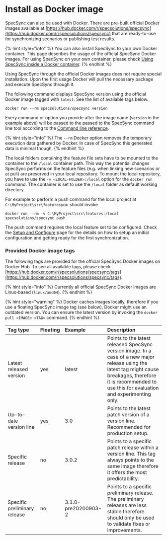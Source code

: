 # Install as Docker image

SpecSync can also be used with Docker. There are pre-built official Docker images available at [https://hub.docker.com/r/specsolutions/specsync](https://hub.docker.com/r/specsolutions/specsync) that are ready-to-use for synchronizing scenarios or publishing test results.

{% hint style="info" %}
You can also install SpecSync to your own Docker container. This page describes the usage of the official SpecSync Docker images. For using SpecSync on your own container, please check [Using SpecSync inside a Docker container](../important-concepts/using-specsync-inside-a-docker-container.md). 
{% endhint %}

Using SpecSync through the official Docker images does not require special installation. Upon the first usage Docker will pull the necessary package and execute SpecSync through it.

The following command displays SpecSync version using the official Docker image tagged with `latest`. See the list of available tags below.

```text
docker run --rm specsolutions/specsync version
```

Every command or option you provide after the image name \(`version` in the example above\) will be passed to the passed to the SpecSync command line tool according to the [Command line reference](../reference/command-line-reference/). 

{% hint style="info" %}
The `--rm` Docker option removes the temporary execution data gathered by Docker. In case of SpecSync this generated data is minimal though.
{% endhint %}

The local folders containing the feature file sets have to be mounted to the container to the `/local` container path. This way the potential changes SpecSync performs on the feature files \(e.g. when linking new scenarios or at pull\) are preserved in your local repository. To mount the local repository, you have to use the `-v <LOCAL-FOLDER>:/local` option for the `docker run` command. The container is set to use the `/local` folder as default working directory.

For example to perform a push command for the local project at `C:\MyProject\src\features`you should invoke 

```text
docker run --rm -v C:\MyProject\src\features:/local specsolutions/specsync push
```

The push command requires the local feature set to be configured. Check the [Setup and Configure](setup-and-configure.md) page for the details on how to setup an initial configuration and getting ready for the first synchronization.

### Provided Docker image tags

The following tags are provided for the official SpecSync Docker images on Docker Hub. To see all available tags, please check [https://hub.docker.com/r/specsolutions/specsync/tags](https://hub.docker.com/r/specsolutions/specsync/tags).

{% hint style="info" %}
Currently all official SpecSync Docker images are Linux-based \(`linux/amd64`\).
{% endhint %}

{% hint style="warning" %}
Docker caches images locally, therefore if you use a floating SpecSync image tag \(see below\), Docker might use an outdated version. You can ensure the latest version by invoking the `docker pull <IMAGE>:<TAG>` command.
{% endhint %}

| Tag type | Floating | Example | Description |
| :--- | :--- | :--- | :--- |
| Latest released version | yes | latest | Points to the latest released SpecSync version image. In a case of a new major release using the latest tag might cause breakages, therefore it is recommended to use this for evaluation and experimenting only. |
| Up-to-date version line | yes | 3.0 | Points to the latest patch version of a version line. Recommended for production setup. |
| Specific release | no | 3.0.2 | Points to a specific patch release within a version line. This tag always points to the same image therefore it offers the most predictability.  |
| Specific preliminary release | no | 3.1.0-pre20200903-2 | Points to a specific preliminary release. The preliminary releases are less stable therefore should only be used to validate fixes or improvements. |

